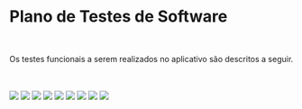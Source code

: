 # Plano de Testes de Software

<br>

Os testes funcionais a serem realizados no aplicativo são descritos a seguir.

<br><br>
<img src="img/ct-01.png">
<img src="img/ct-02.png">
<img src="img/ct-03.png">
<img src="img/ct-04.png">
<img src="img/ct-05.png">
<img src="img/ct-06.png">
<img src="img/ct-07.png">
<img src="img/ct-08.png">
<img src="img/ct-09.png">